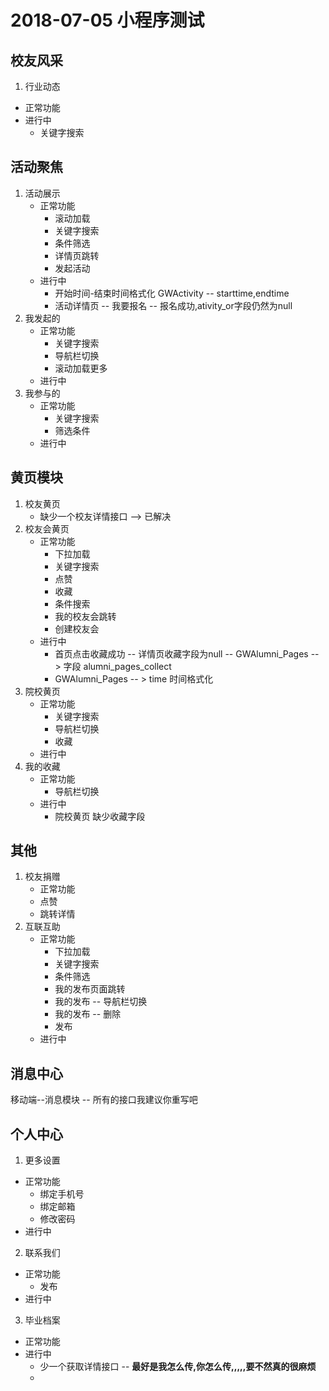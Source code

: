 2018-07-05 小程序测试
===================

## 校友风采
1. 行业动态
  + 正常功能
  + 进行中
    + 关键字搜索

## 活动聚焦
1. 活动展示
    + 正常功能
      + 滚动加载
      + 关键字搜索
      + 条件筛选
      + 详情页跳转
      + 发起活动
    + 进行中 
      + 开始时间-结束时间格式化 GWActivity -- starttime,endtime
      + 活动详情页 -- 我要报名 -- 报名成功,ativity_or字段仍然为null
2. 我发起的
    + 正常功能
      + 关键字搜索
      + 导航栏切换
      + 滚动加载更多
    + 进行中 
3. 我参与的
    + 正常功能 
      + 关键字搜索
      + 筛选条件 
    + 进行中

## 黄页模块
1. 校友黄页
    +  缺少一个校友详情接口 --> 已解决
2. 校友会黄页
    + 正常功能
      + 下拉加载
      + 关键字搜索
      + 点赞
      + 收藏
      + 条件搜索
      + 我的校友会跳转
      + 创建校友会
    + 进行中
      + 首页点击收藏成功 -- 详情页收藏字段为null -- GWAlumni_Pages -- > 字段 alumni_pages_collect
      + GWAlumni_Pages -- > time 时间格式化
3. 院校黄页
    + 正常功能
      + 关键字搜索
      + 导航栏切换
      + 收藏
    + 进行中 
4. 我的收藏
    + 正常功能
      + 导航栏切换 
    + 进行中 
      + 院校黄页 缺少收藏字段

## 其他
1. 校友捐赠
   + 正常功能
    + 点赞
    + 跳转详情 
2. 互联互助
    + 正常功能
      + 下拉加载
      + 关键字搜索
      + 条件筛选
      + 我的发布页面跳转
      + 我的发布 -- 导航栏切换
      + 我的发布 -- 删除
      + 发布
    + 进行中 

## 消息中心
 移动端--消息模块 -- 所有的接口我建议你重写吧


## 个人中心
1. 更多设置
  + 正常功能
    + 绑定手机号
    + 绑定邮箱
    + 修改密码
  + 进行中 
2. 联系我们
  + 正常功能
    + 发布
  + 进行中
3. 毕业档案
  + 正常功能
  + 进行中
    + 少一个获取详情接口 --  <b>最好是我怎么传,你怎么传,,,,,要不然真的很麻烦</b>
    + 
